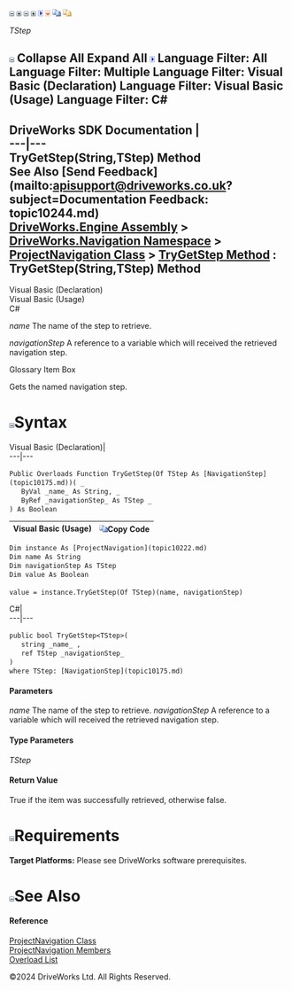 ![](dotnetimages/collapse.gif) ![](dotnetimages/expand.gif) ![](dotnetimages/collapse.gif) ![](dotnetimages/expand.gif) ![](dotnetimages/drpdown.gif) ![](dotnetimages/drpdown_orange.gif) ![](dotnetimages/copycode.gif) ![](dotnetimages/copycodeHighlight.gif)

_TStep_
    

![](dotnetimages/collapse.gif) Collapse All Expand All ![](dotnetimages/drpdown.gif) Language Filter: All  Language Filter: Multiple  Language Filter: Visual Basic (Declaration) Language Filter: Visual Basic (Usage) Language Filter: C#  
---  
DriveWorks SDK Documentation  |   
---|---  
TryGetStep<TStep>(String,TStep) Method   
See Also [Send Feedback](mailto:apisupport@driveworks.co.uk?subject=Documentation Feedback: topic10244.md)  
[DriveWorks.Engine Assembly](topic2156.md) > [DriveWorks.Navigation Namespace](topic10114.md) > [ProjectNavigation Class](topic10222.md) > [TryGetStep Method](topic10243.md) : TryGetStep<TStep>(String,TStep) Method  
---  
  
Visual Basic (Declaration)    
Visual Basic (Usage)    
C# 

_name_
    The name of the step to retrieve.

_navigationStep_
    A reference to a variable which will received the retrieved navigation step.

Glossary Item Box

Gets the named navigation step. 

# ![](dotnetimages/collapse.gif)Syntax

Visual Basic (Declaration)|   
---|---  
      
    
    Public Overloads Function TryGetStep(Of TStep As [NavigationStep](topic10175.md))( _
       ByVal _name_ As String, _
       ByRef _navigationStep_ As TStep _
    ) As Boolean  
  
Visual Basic (Usage)| ![](dotnetimages/copycode.gif)Copy Code  
---|---  
      
    
    Dim instance As [ProjectNavigation](topic10222.md)
    Dim name As String
    Dim navigationStep As TStep
    Dim value As Boolean
     
    value = instance.TryGetStep(Of TStep)(name, navigationStep)  
  
C#|   
---|---  
      
    
    public bool TryGetStep<TStep>( 
       string _name_ ,
       ref TStep _navigationStep_
    )
    where TStep: [NavigationStep](topic10175.md)  
  
#### Parameters

 _name_
    The name of the step to retrieve.
_navigationStep_
    A reference to a variable which will received the retrieved navigation step.

#### Type Parameters

_TStep_
    

#### Return Value

True if the item was successfully retrieved, otherwise false.

# ![](dotnetimages/collapse.gif)Requirements

**Target Platforms:** Please see DriveWorks software prerequisites.

# ![](dotnetimages/collapse.gif)See Also

#### Reference

[ProjectNavigation Class](topic10222.md)   
[ProjectNavigation Members](topic10223.md)   
[Overload List](topic10243.md)

©2024 DriveWorks Ltd. All Rights Reserved.
